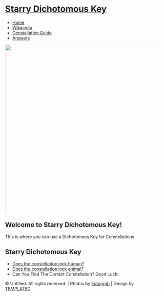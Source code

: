<!DOCTYPE html PUBLIC "-//W3C//DTD XHTML 1.0 Strict//EN" "http://www.w3.org/TR/xhtml1/DTD/xhtml1-strict.dtd">
<!--
Design by TEMPLATED
http://templated.co
Released for free under the Creative Commons Attribution License

Name       : Clear-Cut 
Description: A two-column, fixed-width design with dark color scheme.
Version    : 1.0
Released   : 20130903

This was suppose to be a website that would be a dichotomous key that identified the different consellations. Unfortunately, I was unable to complete this project
,but if I had been able to, then it would have been interconnected with several other webpages of my own design. Disclaimer: I did not create this template, but I did 
edit it to my satisfaction.

-->
<html xmlns="http://www.w3.org/1999/xhtml">
<head>
<meta http-equiv="Content-Type" content="text/html; charset=utf-8" />
<title></title>
<meta name="keywords" content="" />
<meta name="description" content="" />
<link href="http://fonts.googleapis.com/css?family=Open+Sans:400,300,600,700,800" rel="stylesheet" />
<link href="default.css" rel="stylesheet" type="text/css" media="all" />
<link href="fonts.css" rel="stylesheet" type="text/css" media="all" />

<!--[if IE 6]><link href="default_ie6.css" rel="stylesheet" type="text/css" /><![endif]-->

</head>
<body>
<div id="header-wrapper">
	<div id="header" class="container">
		<div id="logo">
			<h1><a href="#">Starry Dichotomous Key</a></h1>
		</div>
		<div id="menu">
			<ul>
				<li class="current_page_item"><a href="#" accesskey="1" title="">Home</a></li>
				<li><a href="https://en.wikipedia.org/wiki/Constellation" accesskey="2" title="">Wikipedia</a></li>
				<li><a href="http://www.constellation-guide.com/ " accesskey="3" title="">Constellation Guide</a></li>
				<li><a href="file:///G:/Not%20Backup/SoHacks%202015/Website/Template%201/answers.html" accesskey="3" title="">Answers</a></li>
			</ul>
		</div>
	</div>
</div>



<div> <img src="G:\Not Backup\SoHacks 2015\Website\Images\Background1.jpg" style="width:1345px; height:550px;">
</div>
	<div id="banner-wrapper">
		<div id="banner" class="container">
			<h2>Welcome to Starry Dichotomous Key!</h2>
			<span>This is where you can use a Dichotomous Key for Constellations.</span>
		</div>
	</div>
</div>
<div id="footer-wrapper">
	<div id="footer" class="container">
		<div class="column5">
			<div class="title">
				<h2>Starry Dichotomous Key</h2>
			</div>
			<ul class="style3">
				<li class="icon icon-ok"><a href="#">Does the constellation look human?</a></li>
				<li class="icon icon-ok"><a href="#">Does the constellation look animal?</a></li>
				<li>Can You Find The Correct Constellation? Good Luck!</li>
			</ul>
		</div>
	</div>
</div>
<div id="copyright" class="container">
	<p>&copy; Untitled. All rights reserved. | Photos by <a href="http://fotogrph.com/">Fotogrph</a> | Design by <a href="http://templated.co" rel="nofollow">TEMPLATED</a>.</p>
</div>
</body>
</html>
